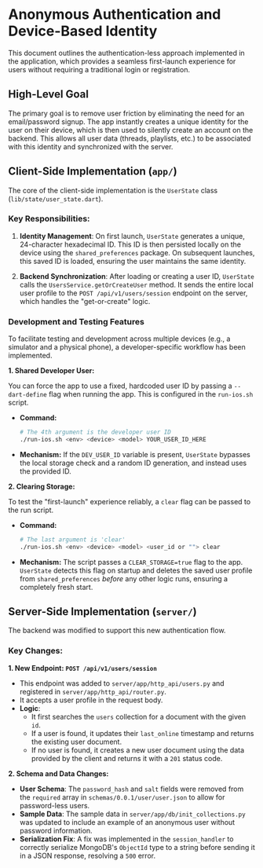 # Anonymous Authentication and Device-Based Identity

This document outlines the authentication-less approach implemented in the application, which provides a seamless first-launch experience for users without requiring a traditional login or registration.

## High-Level Goal

The primary goal is to remove user friction by eliminating the need for an email/password signup. The app instantly creates a unique identity for the user on their device, which is then used to silently create an account on the backend. This allows all user data (threads, playlists, etc.) to be associated with this identity and synchronized with the server.

## Client-Side Implementation (`app/`)

The core of the client-side implementation is the `UserState` class (`lib/state/user_state.dart`).

### Key Responsibilities:
1.  **Identity Management**: On first launch, `UserState` generates a unique, 24-character hexadecimal ID. This ID is then persisted locally on the device using the `shared_preferences` package. On subsequent launches, this saved ID is loaded, ensuring the user maintains the same identity.

2.  **Backend Synchronization**: After loading or creating a user ID, `UserState` calls the `UsersService.getOrCreateUser` method. It sends the entire local user profile to the `POST /api/v1/users/session` endpoint on the server, which handles the "get-or-create" logic.

### Development and Testing Features

To facilitate testing and development across multiple devices (e.g., a simulator and a physical phone), a developer-specific workflow has been implemented.

**1. Shared Developer User:**

You can force the app to use a fixed, hardcoded user ID by passing a `--dart-define` flag when running the app. This is configured in the `run-ios.sh` script.

-   **Command:**
    ```bash
    # The 4th argument is the developer user ID
    ./run-ios.sh <env> <device> <model> YOUR_USER_ID_HERE
    ```
-   **Mechanism:** If the `DEV_USER_ID` variable is present, `UserState` bypasses the local storage check and a random ID generation, and instead uses the provided ID.

**2. Clearing Storage:**

To test the "first-launch" experience reliably, a `clear` flag can be passed to the run script.

-   **Command:**
    ```bash
    # The last argument is 'clear'
    ./run-ios.sh <env> <device> <model> <user_id or ""> clear
    ```
-   **Mechanism:** The script passes a `CLEAR_STORAGE=true` flag to the app. `UserState` detects this flag on startup and deletes the saved user profile from `shared_preferences` *before* any other logic runs, ensuring a completely fresh start.

## Server-Side Implementation (`server/`)

The backend was modified to support this new authentication flow.

### Key Changes:

**1. New Endpoint: `POST /api/v1/users/session`**

-   This endpoint was added to `server/app/http_api/users.py` and registered in `server/app/http_api/router.py`.
-   It accepts a user profile in the request body.
-   **Logic**:
    -   It first searches the `users` collection for a document with the given `id`.
    -   If a user is found, it updates their `last_online` timestamp and returns the existing user document.
    -   If no user is found, it creates a new user document using the data provided by the client and returns it with a `201` status code.

**2. Schema and Data Changes:**

-   **User Schema**: The `password_hash` and `salt` fields were removed from the `required` array in `schemas/0.0.1/user/user.json` to allow for password-less users.
-   **Sample Data**: The sample data in `server/app/db/init_collections.py` was updated to include an example of an anonymous user without password information.
-   **Serialization Fix**: A fix was implemented in the `session_handler` to correctly serialize MongoDB's `ObjectId` type to a string before sending it in a JSON response, resolving a `500` error.
